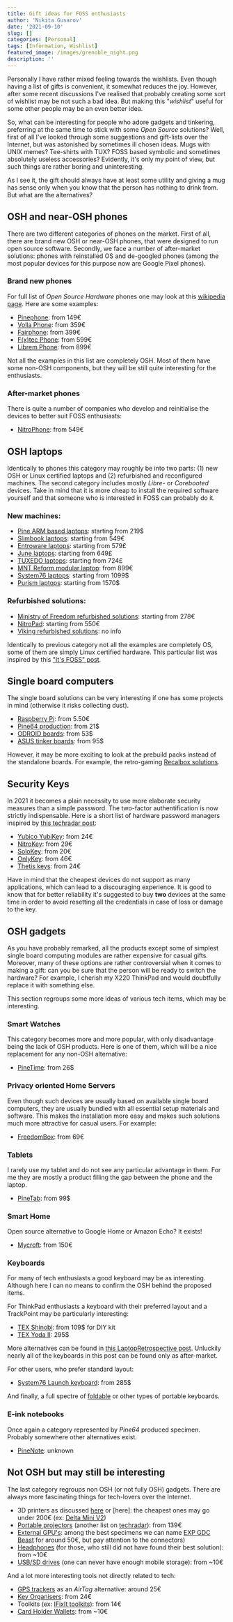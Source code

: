 ```yaml
---
title: Gift ideas for FOSS enthusiasts
author: 'Nikita Gusarov'
date: '2021-09-10'
slug: []
categories: [Personal]
tags: [Information, Wishlist]
featured_image: /images/grenoble_night.png
description: ''
---
```




Personally I have rather mixed feeling towards the wishlists. 
Even though having a list of gifts is convenient, it somewhat reduces the joy. 
However, after some recent discussions I've realised that probably creating some sort of wishlist may be not such a bad idea. 
But making this "*wishlist*" useful for some other people may be an even better idea.

So, what can be interesting for people who adore gadgets and tinkering, preferring at the same time to stick with some *Open Source* solutions? 
Well, first of all I've looked through some suggestions and gift-lists over the Internet, but was astonished by sometimes ill chosen ideas. 
Mugs with UNIX memes? 
Tee-shirts with TUX? 
FOSS based symbolic and sometimes absolutely useless accessories? 
Evidently, it's only my point of view, but such things are rather boring and uninteresting. 

As I see it, the gift should always have at least some utility and giving a mug has sense only when you know that the person has nothing to drink from. 
But what are the alternatives?



## OSH and near-OSH phones

There are two different categories of phones on the market. 
First of all, there are brand new OSH or near-OSH phones, that were designed to run open source software. 
Secondly, we face a number of after-market solutions: phones with reinstalled OS and de-googled phones (among the most popular devices for this purpose now are Google Pixel phones). 

### Brand new phones

For full list of *Open Source Hardware* phones one may look at this [wikipedia page](https://en.wikipedia.org/wiki/List_of_open-source_mobile_phones). 
Here are some examples:

- [Pinephone](https://www.pine64.org/pinephone/): from 149€
- [Volla Phone](https://volla.online/de/shop/index.php?catalog/all/-/date/1): from 359€
- [Fairphone](https://shop.fairphone.com/fr/): from 399€
- [F(x)tec Phone](https://store.fxtec.com/product/fxtec-pro1/): from 599€
- [Librem Phone](https://puri.sm/products/librem-5/): from 899€

Not all the examples in this list are completely OSH. 
Most of them have some non-OSH components, but they will be still quite interesting for the enthusiasts.

### After-market phones

There is quite a number of companies who develop and reinitialise the devices to better suit FOSS enthusiasts:

- [NitroPhone](https://shop.nitrokey.com/shop/product/npo1-nitrophone-1-199): from 549€



## OSH laptops

Identically to phones this category may roughly be into two parts: 
(1) new OSH or Linux certified laptops and (2) refurbished and reconfigured machines. 
The second category includes mostly *Libre-* or *Corebooted* devices. 
Take in mind that it is more cheap to install the required software yourself and that someone who is interested in FOSS can probably do it.

### New machines:

- [Pine ARM based laptops](https://pine64.com/product-category/laptops/): starting from 219$
- [Slimbook laptops](https://slimbook.es/en/essential-en): starting from 549€
- [Entroware laptops](https://www.entroware.com/store/laptops): starting from 579£
- [June laptops](https://junocomputers.com/product-category/laptops/): starting from 649£
- [TUXEDO laptops](https://www.tuxedocomputers.com/en/Linux-Hardware/Linux-Notebooks/Alle.tuxedo#!#nofilter): starting from 724£
- [MNT Reform modular laptop](https://shop.mntmn.com/products/mnt-reform): from 899€
- [System76 laptops](https://system76.com/laptops): starting from 1099$
- [Purism laptops](https://shop.puri.sm/product-category/laptops/): starting from 1570$

### Refurbished solutions:

- [Ministry of Freedom refurbished solutions](https://minifree.org/): starting from 278€
- [NitroPad](https://shop.nitrokey.com/shop): starting from 550€
- [Viking refurbished solutions](https://store.vikings.net/index.php?route=product/category&path=66): no info

Identically to previous category not all the examples are completely OS, some of them are simply Linux certified hardware. 
This particular list was inspired by this ["It's FOSS" post](https://itsfoss.com/get-linux-laptops/).



## Single board computers

The single board solutions can be very interesting if one has some projects in mind (otherwise it risks collecting dust). 

- [Raspberry Pi](https://www.raspberrypi.org/products/): from 5.50€
- [Pine64 production](https://slimbook.es/en/essential-en): from 21$
- [ODROID boards](https://www.hardkernel.com/product-category/odroid-board/): from 53$
- [ASUS tinker boards](https://store.asus.com/us/search?q=tinker&s_c=1): from 95$

However, it may be more exciting to look at the prebuild packs instead of the standalone boards. 
For example, the retro-gaming [Recalbox solutions](https://www.kubii.fr/221-recalbox). 



## Security Keys

In 2021 it becomes a plain necessity to use more elaborate security measures than a simple password. 
The two-factor authentification is now strictly indispensable. 
Here is a short list of hardware password managers inspired by [this techradar post](https://onlykey.io/fr): 

- [Yubico YubiKey](https://www.yubico.com/la-cle-yubikey/?lang=fr): from 24€
- [NitroKey](https://www.nitrokey.com/#comparison): from 29€
- [SoloKey](https://solokeys.com/collections/all): from 20€
- [OnlyKey](https://onlykey.io/fr): from 46€
- [Thetis keys](https://thetis.io/collections/all): from 24€

Have in mind that the cheapest devices do not support as many applications, which can lead to a discouraging experience. 
It is good to know that for better reliability it's suggested to buy **two** devices at the same time in order to avoid resetting all the credentials in case of loss or damage to the key. 



## OSH gadgets 

As you have probably remarked, all the products except some of simplest single board computing modules are rather expensive for casual gifts. 
Moreover, many of these options are rather controversial when it comes to making a gift: can you be sure that the person will be ready to switch the hardware? 
For example, I cherish my X220 ThinkPad and would doubtfully replace it with something else. 

This section regroups some more ideas of various tech items, which may be interesting. 

### Smart Watches

This category becomes more and more popular, with only disadvantage being the lack of OSH products. 
Here is one of them, which will be a nice replacement for any non-OSH alternative:

- [PineTime](https://pine64.com/product-category/smartwatches/): from 26$

### Privacy oriented Home Servers

Even though such devices are usually based on available single board computers, they are usually bundled with all essential setup materials and software. 
This makes the installation more easy and makes such solutions much more attractive for casual users. 
For example:

- [FreedomBox](https://mycroft.ai/shop/): from 69€

### Tablets

I rarely use my tablet and do not see any particular advantage in them. 
For me they are mostly a product filling the gap between the phone and the laptop. 

- [PineTab](https://pine64.com/product-category/pinetab/): from 99$

### Smart Home

Open source alternative to Google Home or Amazon Echo? 
It exists! 

- [Mycroft](https://mycroft.ai/shop/): from 150€

### Keyboards 

For many of tech enthusiasts a good keyboard may be as interesting. 
Although here I can no means to confirm the OSH behind the proposed items. 

For ThinkPad enthusiasts a keyboard with their preferred layout and a TrackPoint may be particularly interesting: 

- [TEX Shinobi](https://tex.com.tw/products/shinobi?variant=16969883648090): from 109$ for DIY kit
- [TEX Yoda II](https://tex.com.tw/products/yoda-ii): 295$

More alternatives can be found in [this LaptopRetrospective post](https://laptopretrospective.com/design/trackpoint-keyboards/). 
Unluckily nearly all of the keyboards in this post can be found only as after-market. 

For other users, who prefer standard layout:

- [System76 Launch keyboard](https://system76.com/accessories/launch): from 285$

And finally, a full spectre of [foldable](https://bestreviews.com/computer/keyboards/best-foldable-keyboards) or other types of portable keyboards. 

### E-ink notebooks

Once again a category represented by *Pine64* produced specimen. 
Probably somewhere other alternatives exist. 

- [PineNote](https://www.pine64.org/pinenote/): unknown



## Not OSH but may still be interesting

The last category regroups non OSH (or not fully OSH) gadgets. 
There are always more fascinating things for tech-lovers over the Internet.

- 3D printers as discussed [here](https://www.omnicoreagency.com/best-3d-printers/) or [here]: the cheapest ones may go under 200€ (ex: [Delta Mini V2](https://www.monoprice.eu/products/monoprice-mp-mini-delta-3d-printer))
- [Portable projectors](https://www.pcmag.com/picks/the-best-portable-projectors) (another list on [techradar](https://www.techradar.com/news/best-portable-projectors)): from 139€
- [External GPU's](https://forums.tomsguide.com/faq/how-to-install-and-setup-an-exp-gdc-beast-extrenal-graphics-card-dock-on-your-laptop.188427/): among the best specimens we can name [EXP GDC Beast](https://www.ebay.fr/itm/284000044519?chn=ps&norover=1&mkevt=1&mkrid=709-153316-544655-4&mkcid=2&itemid=284000044519&targetid=4582145999899469&device=c&mktype=&googleloc=&poi=&campaignid=416257894&mkgroupid=1256742341326109&rlsatarget=pla-4582145999899469&abcId=9300547&merchantid=87893&msclkid=29d37a3975ae1854801d1b052ca627a6) for around 50€, but pay attention to the connectors)
- [Headphones](https://www.techradar.com/news/audio/best-in-ear-headphones-1276925) (for those, who still did not have found their best solution): from ~10€
- [USB/SD drives](https://www.tomsguide.com/best-picks/best-usb-drives) (one can never have enough mobile storage): from ~10€

And a lot more interesting tools not directly related to tech:

- [GPS trackers](https://www.androidauthority.com/apple-airtags-alternatives-1222793/) as an *AirTag* alternative: around 25€
- [Key Organisers](https://www.mykeyport.com/collections/pivots): from 24€
- Toolkits (ex: [IFixIt toolkits](https://fr.ifixit.com/Boutique/Tools/Toolkits)): from 14€
- [Card Holder Wallets](https://everydaycarry.com/best-card-holder-wallets): from ~10€